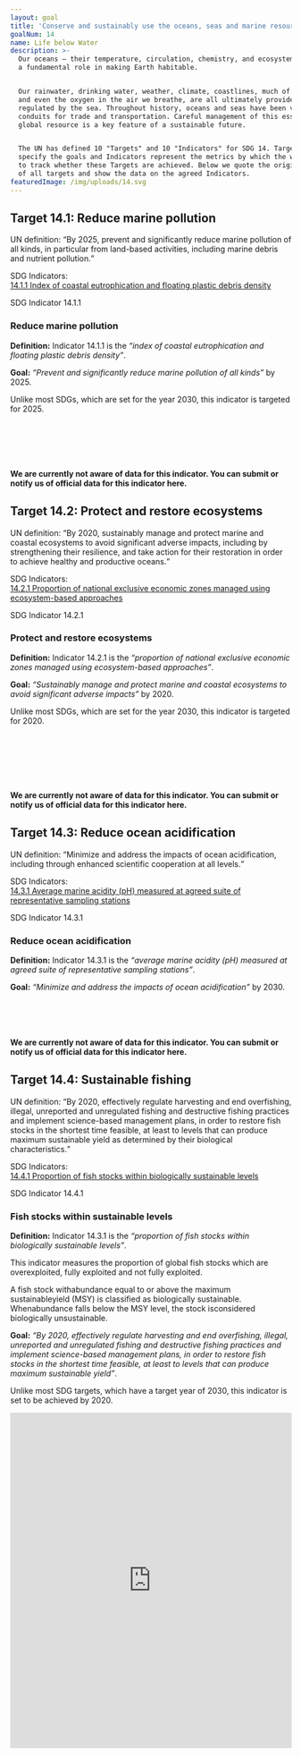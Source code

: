 ```yaml
---
layout: goal
title: 'Conserve and sustainably use the oceans, seas and marine resources'
goalNum: 14
name: Life below Water
description: >-
  Our oceans — their temperature, circulation, chemistry, and ecosystems  — play
  a fundamental role in making Earth habitable. 


  Our rainwater, drinking water, weather, climate, coastlines, much of our food,
  and even the oxygen in the air we breathe, are all ultimately provided and
  regulated by the sea. Throughout history, oceans and seas have been vital
  conduits for trade and transportation. Careful management of this essential
  global resource is a key feature of a sustainable future.


  The UN has defined 10 "Targets" and 10 "Indicators" for SDG 14. Targets
  specify the goals and Indicators represent the metrics by which the world aims
  to track whether these Targets are achieved. Below we quote the original text
  of all targets and show the data on the agreed Indicators.
featuredImage: /img/uploads/14.svg
---
```


<div class="target">
    <h2>Target 14.1: Reduce marine pollution</h2>
    <p>UN definition: <q>By 2025, prevent and significantly reduce marine pollution of all kinds, in particular from land-based activities, including marine debris and nutrient pollution.</q></p>
    <p>SDG Indicators: <br><a href="#14.1.1">14.1.1 Index of coastal eutrophication and floating plastic debris density</a></p>
</div>

<div class="indicator" id="14.1.1">
    <div class="row">
        <div class="col-md">
            <span>SDG Indicator 14.1.1</span>
            <h3>Reduce marine pollution</h3>
            <p><strong>Definition:</strong> Indicator 14.1.1 is the <i><q>index of coastal eutrophication and floating plastic debris density</q></i>.</p>
            <p><strong>Goal:</strong> <i><q>Prevent and significantly reduce marine pollution of all kinds</q></i> by 2025.<p>Unlike most SDGs, which are set for the year 2030, this indicator is targeted for 2025.</p>
        </div>
        <div class="col-md">
            <br><br><br><br><br><b>We are currently not aware of data for this indicator. You can submit or notify us of official data for this indicator here.</b>
        </div>
    </div>
</div>

<div class="target">
    <h2>Target 14.2: Protect and restore ecosystems</h2>
    <p>UN definition: <q>By 2020, sustainably manage and protect marine and coastal ecosystems to avoid significant adverse impacts, including by strengthening their resilience, and take action for their restoration in order to achieve healthy and productive oceans.</q></p>
    <p>SDG Indicators: <br><a href="#14.2.1">14.2.1 Proportion of national exclusive economic zones managed using ecosystem-based approaches</a></p>
</div>

<div class="indicator" id="14.2.1">
    <div class="row">
        <div class="col-md">
            <span>SDG Indicator 14.2.1</span>
            <h3>Protect and restore ecosystems</h3>
            <p><strong>Definition:</strong> Indicator 14.2.1 is the <i><q>proportion of national exclusive economic zones managed using ecosystem-based approaches</q></i>.</p>
            <p><strong>Goal:</strong> <i><q>Sustainably manage and protect marine and coastal ecosystems to avoid significant adverse impacts</q></i> by 2020.<p>Unlike most SDGs, which are set for the year 2030, this indicator is targeted for 2020.</p>
        </div>
        <div class="col-md">
            <br><br><br><br><br><br><b>We are currently not aware of data for this indicator. You can submit or notify us of official data for this indicator here.</b>
        </div>
    </div>
</div>

<div class="target">
    <h2>Target 14.3: Reduce ocean acidification</h2>
    <p>UN definition: <q>Minimize and address the impacts of ocean acidification, including through enhanced scientific cooperation at all levels.</q></p>
    <p>SDG Indicators: <br><a href="#14.3.1">14.3.1 Average marine acidity (pH) measured at agreed suite of representative sampling stations</a></p>
</div>

<div class="indicator" id="14.3.1">
    <div class="row">
        <div class="col-md">
            <span>SDG Indicator 14.3.1</span>
            <h3>Reduce ocean acidification</h3>
            <p><strong>Definition:</strong> Indicator 14.3.1 is the <i><q>average marine acidity (pH) measured at agreed suite of representative sampling stations</q></i>.</p>
            <p><strong>Goal:</strong> <i><q>Minimize and address the impacts of ocean acidification</q></i> by 2030.</p>
        </div>
        <div class="col-md">
            <br><br><br><br><b>We are currently not aware of data for this indicator. You can submit or notify us of official data for this indicator here.</b>
        </div>
    </div>
</div>

<div class="target">
    <h2>Target 14.4: Sustainable fishing</h2>
    <p>UN definition: <q>By 2020, effectively regulate harvesting and end overfishing, illegal, unreported and unregulated fishing and destructive fishing practices and implement science-based management plans, in order to restore fish stocks in the shortest time feasible, at least to levels that can produce maximum sustainable yield as determined by their biological characteristics.</q></p>
    <p>SDG Indicators: <br><a href="#14.4.1">14.4.1 Proportion of fish stocks within biologically sustainable levels</a></p>
</div>

<div class="indicator" id="14.4.1">
    <div class="row">
        <div class="col-md">
            <span>SDG Indicator 14.4.1</span>
            <h3>Fish stocks within sustainable levels</h3>
            <p><strong>Definition:</strong> Indicator 14.3.1 is the <i><q>proportion of fish stocks within biologically sustainable levels</q></i>.<p>This indicator measures the proportion of global fish stocks which are overexploited, fully exploited and not fully exploited.<p> A fish stock withabundance equal to or above the maximum sustainableyield (MSY) is classified as biologically sustainable. Whenabundance falls below the MSY level, the stock isconsidered biologically unsustainable. </p>
            <p><strong>Goal:</strong> <i><q>By 2020, effectively regulate harvesting and end overfishing, illegal, unreported and unregulated fishing and destructive fishing practices and implement science-based management plans, in order to restore fish stocks in the shortest time feasible, at least to levels that can produce maximum sustainable yield</q></i>.<p>Unlike most SDG targets, which have a target year of 2030, this indicator is set to be achieved by 2020.</p>
        </div>
        <div class="col-md">
            <iframe src="https://ourworldindata.org/grapher/fish-stocks-within-sustainable-levels" style="width: 100%; height: 600px; border: 0px none;"></iframe>
        </div>
    </div>
</div>
